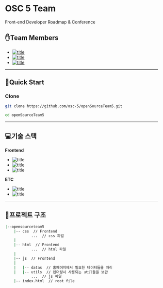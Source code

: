 # OSC 5 Team

Front-end Developer Roadmap & Conference

## ✋Team Members
- [![title](https://img.shields.io/badge/DEVLOPER-윤상은-123456)](https://github.com/Zzangeun)
- [![title](https://img.shields.io/badge/DEVLOPER-박남규-123456)](https://github.com/codingmoster)
- [![title](https://img.shields.io/badge/DEVLOPER-노기진-123456)](https://github.com/nohgijin)

------
## 🧞Quick Start

### Clone
```bash
git clone https://github.com/osc-5/openSourceTeam5.git

cd openSourceTeam5
```
------

## 💻기술 스택

**Frontend**
- ![title](https://img.shields.io/badge/-HTML5-E34F26?&logo=html5&logoColor=white)
- ![title](https://img.shields.io/badge/-CSS-CC6699?&logo=Sass&logoColor=white)
- ![title](https://img.shields.io/badge/-Vanila_javascript-EDD63F?&logo=javascript&logoColor=white)

**ETC**
- ![title](https://img.shields.io/badge/-Github-181717?&logo=Github&logoColor=white)
- ![title](https://img.shields.io/badge/-Goole_Meet-E34F26?&logo=Google&logoColor=white)


------

## 👀프로젝트 구조

```bash
|--opensourceteam5
    |-- css  // Frontend
            ...  // css 파일
    |
    |-- html  // Frontend
            ...  // html 파일
    |         
    |-- js  // Frontend
    |
    |   |-- datas  // 홈페이지에서 필요한 데이터들을 처리
    |   |-- utils  // 렌더링시 사용되는 util들을 보관
            ...  // js 파일
    |-- index.html  // root file
```

